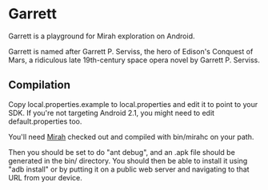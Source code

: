 # Garrett

Garrett is a playground for Mirah exploration on Android.

Garrett is named after Garrett P. Serviss, the hero of Edison's
Conquest of Mars, a ridiculous late 19th-century space opera novel by
Garrett P. Serviss.

## Compilation

Copy local.properties.example to local.properties and edit it to point
to your SDK. If you're not targeting Android 2.1, you might need to
edit default.properties too.

You'll need [Mirah](http://github.com/headius/mirah) checked out
and compiled with bin/mirahc on your path.

Then you should be set to do "ant debug", and an .apk file should be
generated in the bin/ directory. You should then be able to install it
using "adb install" or by putting it on a public web server and
navigating to that URL from your device.
